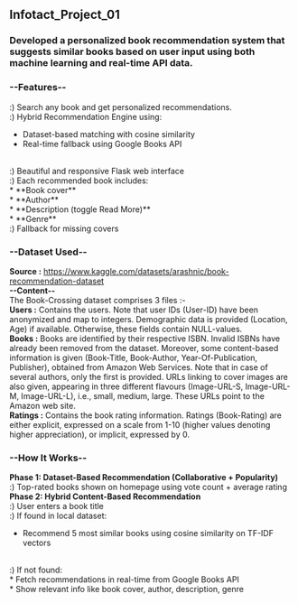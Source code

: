 ## Infotact_Project_01
### Developed a personalized book recommendation system that suggests similar books based on user input using both machine learning and real-time API data. 


### **--Features--**
:) Search any book and get personalized recommendations.
<br>
:) Hybrid Recommendation Engine using:
* Dataset-based matching with cosine similarity
* Real-time fallback using Google Books API
<br>
:) Beautiful and responsive Flask web interface
<br>
:) Each recommended book includes:
<br>
* **Book cover**
<br>
* **Author**
<br>
* **Description (toggle Read More)**
<br>
* **Genre**
<br>
:) Fallback for missing covers
<br>


### **--Dataset Used--**
**Source :** https://www.kaggle.com/datasets/arashnic/book-recommendation-dataset
<br>
**--Content--**
<br>
The Book-Crossing dataset comprises 3 files :-
<br>
**Users :** Contains the users. Note that user IDs (User-ID) have been anonymized and map to integers. Demographic data is provided (Location, Age) if available. Otherwise, these fields contain NULL-values.
<br>
**Books :** Books are identified by their respective ISBN. Invalid ISBNs have already been removed from the dataset. Moreover, some content-based information is given (Book-Title, Book-Author, Year-Of-Publication, Publisher), obtained from Amazon Web Services. Note that in case of several authors, only the first is provided. URLs linking to cover images are also given, appearing in three different flavours (Image-URL-S, Image-URL-M, Image-URL-L), i.e., small, medium, large. These URLs point to the Amazon web site.
<br>
**Ratings :** Contains the book rating information. Ratings (Book-Rating) are either explicit, expressed on a scale from 1-10 (higher values denoting higher appreciation), or implicit, expressed by 0.
<br>

###  **--How It Works--**
**Phase 1: Dataset-Based Recommendation (Collaborative + Popularity)**
<br>
:) Top-rated books shown on homepage using vote count + average rating
<br>
**Phase 2: Hybrid Content-Based Recommendation**
<br>
:) User enters a book title
<br>
:) If found in local dataset:
<br>
* Recommend 5 most similar books using cosine similarity on TF-IDF vectors
<br>
:) If not found:
<br>
* Fetch recommendations in real-time from Google Books API
<br>
* Show relevant info like book cover, author, description, genre
<br>



















